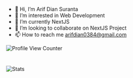 - 👋 Hi, I’m Arif Dian Suranta
- 👀 I’m interested in Web Development
- 🌱 I’m currently NextJS
- 💞️ I’m looking to collaborate on NextJS Project
- 📫 How to reach me arifdian0384@gmail.com

![Profile View Counter](https://komarev.com/ghpvc/?username=MarkYeaahYT)
#
![Stats](https://github-readme-stats.vercel.app/api?username=MarkYeaahYT&show_icons=true)


<!---
MarkYeaahYT/MarkYeaahYT is a ✨ special ✨ repository because its `README.md` (this file) appears on your GitHub profile.
You can click the Preview link to take a look at your changes.
--->
